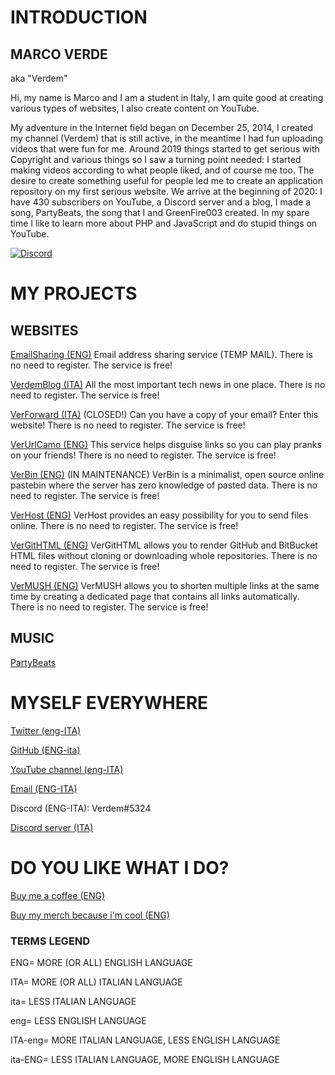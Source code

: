 # INTRODUCTION

## MARCO VERDE

aka "Verdem"

Hi, my name is Marco and I am a student in Italy, I am quite good at creating various types of websites, I also create content on YouTube.  

My adventure in the Internet field began on December 25, 2014, I created my channel (Verdem) that is still active, in the meantime I had fun uploading videos that were fun for me. Around 2019 things started to get serious with Copyright and various things so I saw a turning point needed: I started making videos according to what people liked, and of course me too. The desire to create something useful for people led me to create an application repository on my first serious website. We arrive at the beginning of 2020: I have 430 subscribers on YouTube, a Discord server and a blog, I made a song, PartyBeats, the song that I and GreenFire003 created. In my spare time I like to learn more about PHP and JavaScript and do stupid things on YouTube.

[![Discord](https://discord.c99.nl/widget/theme-1/328151909837832193.png)](https://github.com/Verdem-crypto/me/blob/master/bio.md#myself-everywhere)

# MY PROJECTS

## WEBSITES

[EmailSharing (ENG)](http://emailsharing.blogspot.com/)
Email address sharing service (TEMP MAIL). There is no need to register. The service is free!

[VerdemBlog (ITA)](http://verdemblog.blogspot.com/)
All the most important tech news in one place. There is no need to register. The service is free!

[VerForward (ITA)](http://verforward.blogspot.com/) (CLOSED!)
Can you have a copy of your email? Enter this website! There is no need to register. The service is free!

[VerUrlCamo (ENG)](http://verurlcamo.blogspot.com/)
This service helps disguise links so you can play pranks on your friends! There is no need to register. The service is free!

[VerBin (ENG)](http://verdemtv.page.link/verbin/) (IN MAINTENANCE)
VerBin is a minimalist, open source online pastebin where the server has zero knowledge of pasted data. There is no need to register. The service is free!

[VerHost (ENG)](http://verdemtv.page.link/verhost/)
VerHost provides an easy possibility for you to send files online. There is no need to register. The service is free!

[VerGitHTML (ENG)](http://verdemtv.page.link/vergithtml)
VerGitHTML allows you to render GitHub and BitBucket HTML files without cloning or downloading whole repositories. There is no need to register. The service is free!

[VerMUSH (ENG)](http://verdemtv.page.link/vermush) 
VerMUSH allows you to shorten multiple links at the same time by creating a dedicated page that contains all links automatically. There is no need to register. The service is free!

## MUSIC

[PartyBeats](http://youtu.be/A4_2Zb_kr04)

# MYSELF EVERYWHERE

[Twitter (eng-ITA)](http://twitter.com/verdemchannel)

[GitHub (ENG-ita)](http://github.com/Verdem-crypto)

[YouTube channel (eng-ITA)](http://www.youtube.com/Verdem)

[Email (ENG-ITA)](mailto:verdemcontact@gmail.com)

Discord (ENG-ITA): Verdem#5324

[Discord server (ITA)](http://discord.gg/MQPfYh4)

# DO YOU LIKE WHAT I DO?

[Buy me a coffee (ENG)](http://www.buymeacoffee.com/Verdem)

[Buy my merch because i'm cool (ENG)](http://teespring.com/stores/verdem)


### TERMS LEGEND

ENG= MORE (OR ALL) ENGLISH LANGUAGE

ITA= MORE (OR ALL) ITALIAN LANGUAGE

ita= LESS ITALIAN LANGUAGE

eng= LESS ENGLISH LANGUAGE

ITA-eng= MORE ITALIAN LANGUAGE, LESS ENGLISH LANGUAGE

ita-ENG= LESS ITALIAN LANGUAGE, MORE ENGLISH LANGUAGE


